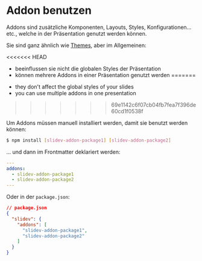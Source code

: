 # Addon benutzen

Addons sind zusätzliche Komponenten, Layouts, Styles, Konfigurationen... etc., welche in der Präsentation genutzt werden können.

Sie sind ganz ähnlich wie [Themes](/themes/use), aber im Allgemeinen:

<<<<<<< HEAD
* beeinflussen sie nicht die globalen Styles der Präsentation
* können mehrere Addons in einer Präsentation genutzt werden
=======
- they don't affect the global styles of your slides
- you can use multiple addons in one presentation
>>>>>>> 69e1142c6f07cb04fb7fea7f396de60cd1f0538f

Um Addons müssen manuell installiert werden, damit sie benutzt werden können:

```bash
$ npm install [slidev-addon-package1] [slidev-addon-package2]
```

... und dann im Frontmatter deklariert werden:

```yaml
---
addons:
  - slidev-addon-package1
  - slidev-addon-package2
---
```

Oder in der `package.json`:

```json
// package.json
{
  "slidev": {
    "addons": [
      "slidev-addon-package1",
      "slidev-addon-package2"
    ]
  }
}
```

